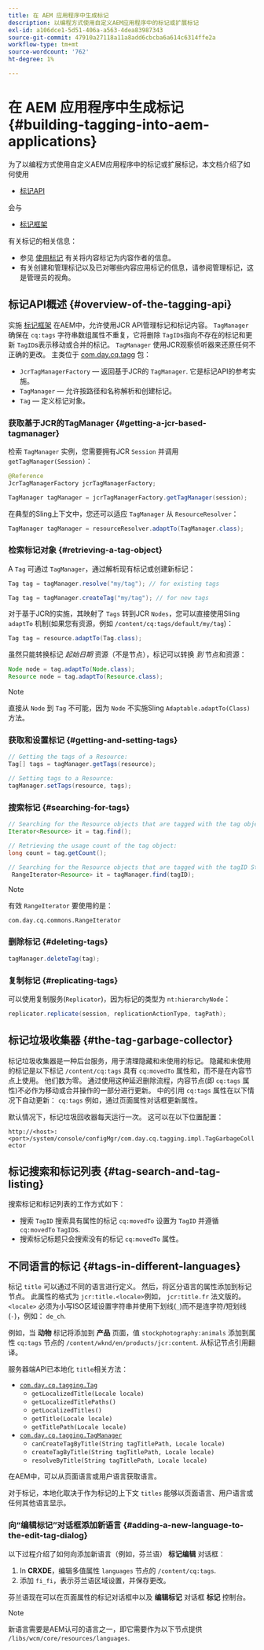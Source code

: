 ```yaml
---
title: 在 AEM 应用程序中生成标记
description: 以编程方式使用自定义AEM应用程序中的标记或扩展标记
exl-id: a106dce1-5d51-406a-a563-4dea83987343
source-git-commit: 47910a27118a11a8add6cbcba6a614c6314ffe2a
workflow-type: tm+mt
source-wordcount: '762'
ht-degree: 1%

---
```


# 在 AEM 应用程序中生成标记 {#building-tagging-into-aem-applications}

为了以编程方式使用自定义AEM应用程序中的标记或扩展标记，本文档介绍了如何使用

* [标记API](https://www.adobe.io/experience-manager/reference-materials/cloud-service/javadoc/com/day/cq/tagging/package-summary.html)

会与

* [标记框架](tagging-framework.md)

有关标记的相关信息：

* 参见 [使用标记](/help/sites-cloud/authoring/features/tags.md) 有关将内容标记为内容作者的信息。
* 有关创建和管理标记以及已对哪些内容应用标记的信息，请参阅管理标记，这是管理员的视角。

## 标记API概述 {#overview-of-the-tagging-api}

实施 [标记框架](tagging-framework.md) 在AEM中，允许使用JCR API管理标记和标记内容。 `TagManager` 确保在 `cq:tags` 字符串数组属性不重复，它将删除 `TagID`s指向不存在的标记和更新 `TagID`s表示移动或合并的标记。 `TagManager` 使用JCR观察侦听器来还原任何不正确的更改。 主类位于 [com.day.cq.tagg](https://www.adobe.io/experience-manager/reference-materials/cloud-service/javadoc/com/day/cq/tagging/package-summary.html) 包：

* `JcrTagManagerFactory`  — 返回基于JCR的 `TagManager`. 它是标记API的参考实施。
* `TagManager`  — 允许按路径和名称解析和创建标记。
* `Tag`  — 定义标记对象。

### 获取基于JCR的TagManager {#getting-a-jcr-based-tagmanager}

检索 `TagManager` 实例，您需要拥有JCR `Session` 并调用 `getTagManager(Session)`：

```java
@Reference
JcrTagManagerFactory jcrTagManagerFactory;

TagManager tagManager = jcrTagManagerFactory.getTagManager(session);
```

在典型的Sling上下文中，您还可以适应 `TagManager` 从 `ResourceResolver`：

```java
TagManager tagManager = resourceResolver.adaptTo(TagManager.class);
```

### 检索标记对象 {#retrieving-a-tag-object}

A `Tag` 可通过 `TagManager`，通过解析现有标记或创建新标记：

```java
Tag tag = tagManager.resolve("my/tag"); // for existing tags

Tag tag = tagManager.createTag("my/tag"); // for new tags
```

对于基于JCR的实施，其映射了 `Tags` 转到JCR `Nodes`，您可以直接使用Sling `adaptTo` 机制(如果您有资源，例如 `/content/cq:tags/default/my/tag`)：

```java
Tag tag = resource.adaptTo(Tag.class);
```

虽然只能转换标记 *起始日期* 资源（不是节点），标记可以转换 *到* 节点和资源：

```java
Node node = tag.adaptTo(Node.class);
Resource node = tag.adaptTo(Resource.class);
```

>[!NOTE]
>
>直接从 `Node` 到 `Tag` 不可能，因为 `Node` 不实施Sling `Adaptable.adaptTo(Class)` 方法。

### 获取和设置标记 {#getting-and-setting-tags}

```java
// Getting the tags of a Resource:
Tag[] tags = tagManager.getTags(resource);

// Setting tags to a Resource:
tagManager.setTags(resource, tags);
```

### 搜索标记 {#searching-for-tags}

```java
// Searching for the Resource objects that are tagged with the tag object:
Iterator<Resource> it = tag.find();

// Retrieving the usage count of the tag object:
long count = tag.getCount();

// Searching for the Resource objects that are tagged with the tagID String:
 RangeIterator<Resource> it = tagManager.find(tagID);
```

>[!NOTE]
>
>有效 `RangeIterator` 要使用的是：
>
>`com.day.cq.commons.RangeIterator`

### 删除标记 {#deleting-tags}

```java
tagManager.deleteTag(tag);
```

### 复制标记 {#replicating-tags}

可以使用复制服务(`Replicator`)，因为标记的类型为 `nt:hierarchyNode`：

```java
replicator.replicate(session, replicationActionType, tagPath);
```

## 标记垃圾收集器 {#the-tag-garbage-collector}

标记垃圾收集器是一种后台服务，用于清理隐藏和未使用的标记。 隐藏和未使用的标记是以下标记 `/content/cq:tags` 具有 `cq:movedTo` 属性和，而不是在内容节点上使用。 他们数为零。 通过使用这种延迟删除流程，内容节点(即 `cq:tags` 属性)不必作为移动或合并操作的一部分进行更新。 中的引用 `cq:tags` 属性在以下情况下自动更新： `cq:tags` 例如，通过页面属性对话框更新属性。

默认情况下，标记垃圾回收器每天运行一次。 这可以在以下位置配置：

`http://<host>:<port>/system/console/configMgr/com.day.cq.tagging.impl.TagGarbageCollector`

## 标记搜索和标记列表 {#tag-search-and-tag-listing}

搜索标记和标记列表的工作方式如下：

* 搜索 `TagID` 搜索具有属性的标记 `cq:movedTo` 设置为 `TagID` 并遵循 `cq:movedTo` `TagID`s.
* 搜索标记标题只会搜索没有的标记 `cq:movedTo` 属性。

## 不同语言的标记 {#tags-in-different-languages}

标记 `title` 可以通过不同的语言进行定义。 然后，将区分语言的属性添加到标记节点。 此属性的格式为 `jcr:title.<locale>`例如， `jcr:title.fr` 法文版的。 `<locale>` 必须为小写ISO区域设置字符串并使用下划线(`_`)而不是连字符/短划线(`-`)，例如： `de_ch`.

例如，当 **动物** 标记将添加到 **产品** 页面，值 `stockphotography:animals` 添加到属性 `cq:tags` 节点的 `/content/wknd/en/products/jcr:content`. 从标记节点引用翻译。

服务器端API已本地化 `title`相关方法：

* [`com.day.cq.tagging.Tag`](https://www.adobe.io/experience-manager/reference-materials/cloud-service/javadoc/com/day/cq/tagging/Tag.html)
   * `getLocalizedTitle(Locale locale)`
   * `getLocalizedTitlePaths()`
   * `getLocalizedTitles()`
   * `getTitle(Locale locale)`
   * `getTitlePath(Locale locale)`
* [`com.day.cq.tagging.TagManager`](https://www.adobe.io/experience-manager/reference-materials/cloud-service/javadoc/com/day/cq/tagging/TagManager.html)
   * `canCreateTagByTitle(String tagTitlePath, Locale locale)`
   * `createTagByTitle(String tagTitlePath, Locale locale)`
   * `resolveByTitle(String tagTitlePath, Locale locale)`

在AEM中，可以从页面语言或用户语言获取语言。

对于标记，本地化取决于作为标记的上下文 `titles` 能够以页面语言、用户语言或任何其他语言显示。

### 向“编辑标记”对话框添加新语言 {#adding-a-new-language-to-the-edit-tag-dialog}

以下过程介绍了如何向添加新语言（例如，芬兰语） **标记编辑** 对话框：

1. In **CRXDE**，编辑多值属性 `languages` 节点的 `/content/cq:tags`.
1. 添加 `fi_fi`，表示芬兰语区域设置，并保存更改。

芬兰语现在可以在页面属性的标记对话框中以及 **编辑标记** 对话框 **标记** 控制台。

>[!NOTE]
>
>新语言需要是AEM认可的语言之一，即它需要作为以下节点提供 `/libs/wcm/core/resources/languages`.

